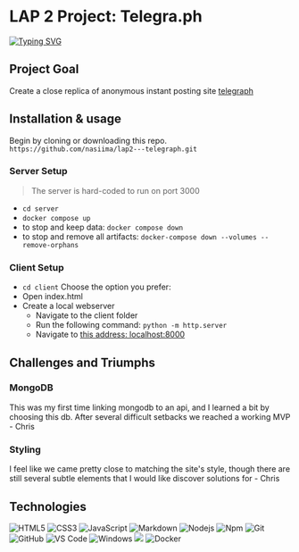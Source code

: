 # LAP 2 Project: Telegra.ph
[![Typing SVG](https://readme-typing-svg.herokuapp.com?lines=Welcome+to+our+Lap+2+Project)](https://git.io/typing-svg)
## Project Goal
Create a close replica of anonymous instant posting site [telegraph](https://telegra.ph/)

## Installation & usage

Begin by cloning or downloading this repo.
`https://github.com/nasiima/lap2---telegraph.git`

### Server Setup

>The server is hard-coded to run on port 3000

- `cd server`
- `docker compose up`
- to stop and keep data: `docker compose down`
- to stop and remove all artifacts: `docker-compose down --volumes --remove-orphans`

### Client Setup
- `cd client`
Choose the option you prefer:
- Open index.html
- Create a local webserver
	- Navigate to the client folder
	- Run the following command: `python -m http.server`
	- Navigate to [this address: localhost:8000](localhost:8000)

## Challenges and Triumphs
### MongoDB
This was my first time linking mongodb to an api, and I learned a bit by choosing this db. After several difficult setbacks we reached a working MVP - Chris

### Styling
I feel like we came pretty close to matching the site's style, though there are still several subtle elements that I would like discover solutions for - Chris

## Technologies
![HTML5](https://img.shields.io/badge/-HTML5-%23E44D27?style=flat-square&logo=html5&logoColor=ffffff)
![CSS3](https://img.shields.io/badge/-CSS3-%231572B6?style=flat-square&logo=css3)
![JavaScript](https://img.shields.io/badge/-JavaScript-%23F7DF1C?style=flat-square&logo=javascript&logoColor=000000&labelColor=%23F7DF1C&color=%23FFCE5A)
![Markdown](https://img.shields.io/badge/-Markdown-000000?style=flat-square&logo=markdown)
![Nodejs](https://img.shields.io/badge/-Nodejs-339933?style=flat-square&logo=Node.js&logoColor=ffffff)
![Npm](https://img.shields.io/badge/-npm-CB3837?style=flat-square&logo=npm)
![Git](https://img.shields.io/badge/-Git-%23F05032?style=flat-square&logo=git&logoColor=%23ffffff)
![GitHub](https://img.shields.io/badge/-GitHub-181717?style=flat-square&logo=github)
![VS Code](http://img.shields.io/badge/-VS%20Code-007ACC?style=flat-square&logo=visual-studio-code&logoColor=ffffff)
![Windows](http://img.shields.io/badge/-Windows-0078D6?style=flat-square&logo=windows&logoColor=ffffff)
<img src="https://img.shields.io/badge/-MongoDB-4DB33D?style=flat&logo=mongodb&logoColor=FFFFFF">
![Docker](https://img.shields.io/badge/-Docker-%231313CF?style=flat-square&logo=docker)
